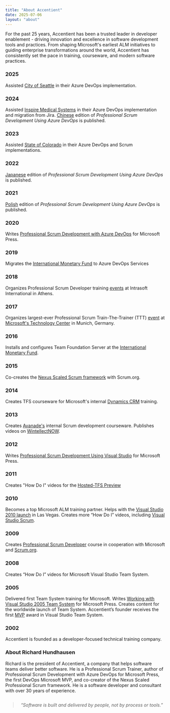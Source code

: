 ```yaml
---
title: "About Accentient"
date: 2025-07-06
layout: "about"
---
```


For the past 25 years, Accentient has been a trusted leader in developer enablement - driving innovation and excellence in software development tools and practices. From shaping Microsoft's earliest ALM initiatives to guiding enterprise transformations around the world, Accentient has consistently set the pace in training, courseware, and modern software practices.

<section class="timeline">
  <div class="timeline-item left">
    <div class="timeline-content">
      <h3>2025</h3>
      Assisted
      <a href="https://www.seattle.gov/utilities">City of Seattle</a>
      in their Azure DevOps implementation.
    </div>
  </div>
  <div class="timeline-item right">
    <div class="timeline-content">
      <h3>2024</h3>
      Assisted
      <a href="https://www.inspiresleep.com/en-us">Inspire Medical Systems</a>
      in their Azure DevOps implementation and migration from Jira.
      <a href="https://www.tenlong.com.tw/products/9787302616023">Chinese</a>
      edition of <em>Professional Scrum Development Using Azure DevOps</em> is published.
    </div>
  </div>
  <div class="timeline-item left">
    <div class="timeline-content">
      <h3>2023</h3>
      Assisted 
      <a href="https://oit.colorado.gov">State of Colorado</a>
      in their Azure DevOps and Scrum implementations.
    </div>
  </div>
  <div class="timeline-item right">
    <div class="timeline-content">
      <h3>2022</h3>
      <a href="https://www.amazon.co.jp/-/en/Richard-Hundhausen-ebook/dp/B0B1859M25">Japanese</a>
      edition of <em>Professional Scrum Development Using Azure DevOps</em> is published.
    </div>
  </div>
  <div class="timeline-item left">
    <div class="timeline-content">
      <h3>2021</h3>
      <a href="https://www.amazon.pl/Profesjonalne-wytwarzanie-oprogramowania-zastosowaniem-Scruma/dp/8375414549">Polish</a>
      edition of <em>Professional Scrum Development Using Azure DevOps</em> is published.
    </div>
  </div>
  <div class="timeline-item right">
    <div class="timeline-content">
      <h3>2020</h3>
      Writes
      <a href="https://www.amazon.com/Professional-Development-DevOps-Developer-Reference/dp/0136789234">Professional Scrum Development with Azure DevOps</a>
      for Microsoft Press.
    </div>
  </div>
  <div class="timeline-item left">
    <div class="timeline-content">
      <h3>2019</h3>
      Migrates the
      <a href="https://www.imf.org/en/Home">International Monetary Fund</a>
      to Azure DevOps Services
    </div>
  </div>
  <div class="timeline-item right">
    <div class="timeline-content">
      <h3>2018</h3>
      Organizes Professional Scrum Developer training
      <a href="https://www.flickr.com/photos/rhundhausen/43170385311/in/album-72157696826256231/">events</a>
      at Intrasoft International in Athens.
    </div>
  </div>
  <div class="timeline-item left">
    <div class="timeline-content">
      <h3>2017</h3>
      Organizes largest-ever Professional Scrum Train-The-Trainer (TTT)
      <a href="https://www.flickr.com/photos/rhundhausen/37824078421/in/album-72157687053164291/">event</a> at
      <a href="https://news.microsoft.com/europe/features/microsoft-in-munich/">Microsoft's Technology Center</a> in Munich, Germany.
    </div>
  </div>
  <div class="timeline-item right">
    <div class="timeline-content">
      <h3>2016</h3>
      Installs and configures Team Foundation Server at the
      <a href="https://www.imf.org/en/Home">International Monetary Fund</a>.
    </div>
  </div>
  <div class="timeline-item left">
    <div class="timeline-content">
      <h3>2015</h3>
      Co-creates the
      <a href="https://www.scrum.org/resources/nexus-guide">Nexus Scaled Scrum framework</a>
      with Scrum.org.
    </div>
  </div>
  <div class="timeline-item right">
    <div class="timeline-content">
      <h3>2014</h3>
      Creates TFS courseware for Microsoft's internal
      <a href="https://www.microsoft.com/en-us/dynamics-365/resources/what-is-crm">Dynamics CRM</a>
      training.
    </div>
  </div>
  <div class="timeline-item left">
    <div class="timeline-content">
      <h3>2013</h3>
      Creates
      <a href="https://www.scrum.org/resources/scrumorg-continues-help-avanade-build-its-worldwide-agile-capabilities-2">Avanade's</a>
      internal Scrum development courseware. Publishes videos on
      <a href="https://www.wintellectnow.com/Home/Instructor?instructorId=RichardHundhausen">WintellectNOW</a>.
    </div>
  </div>
  <div class="timeline-item right">
    <div class="timeline-content">
      <h3>2012</h3>
      Writes
      <a href="http://www.amazon.com/Professional-Development-Microsoft-Developer-Reference/dp/073565798X">Professional Scrum Development Using Visual Studio</a>
      for Microsoft Press.
    </div>
  </div>
  <div class="timeline-item left">
    <div class="timeline-content">
      <h3>2011</h3>
      Creates "How Do I" videos for the
      <a href="https://devblogs.microsoft.com/devops/learning-about-the-team-foundation-service-preview/">Hosted-TFS Preview</a>
    </div>
  </div>
  <div class="timeline-item right">
    <div class="timeline-content">
      <h3>2010</h3>
      Becomes a top Microsoft ALM training partner. Helps with the
      <a href="https://news.microsoft.com/speeches/bob-muglia-visual-studio-2010-global-launch-keynote/">Visual Studio 2010 launch</a>
      in Las Vegas. Creates more “How Do I” videos, including
      <a href="https://visualstudiomagazine.com/articles/2010/07/01/enabling-alm.aspx">Visual Studio Scrum</a>.
    </div>
  </div>
  <div class="timeline-item left">
    <div class="timeline-content">
      <h3>2009</h3>
      Creates
      <a href="https://www.scrum.org/psd">Professional Scrum Developer</a>
        course in cooperation with Microsoft and
      <a href="https://www.scrum.org">Scrum.org</a>.
    </div>
  </div>
  <div class="timeline-item right">
    <div class="timeline-content">
      <h3>2008</h3>
      Creates “How Do I” videos for Microsoft Visual Studio Team System.
    </div>
  </div>
    <div class="timeline-item left">
    <div class="timeline-content">
        <h3>2005</h3>
        Delivered first Team System training for Microsoft. Writes
        <a href="http://www.amazon.com/Working-Microsoft%C2%AE-Studio%C2%AE-Developer-Reference/dp/0735621853">Working with Visual Studio 2005 Team System</a>
        for Microsoft Press. Creates content for the worldwide launch of Team System. Accentient’s founder receives the first
        <a href="https://mvp.microsoft.com/en-us/mvp">MVP</a>
        award in Visual Studio Team System.
    </div>
    </div>
  <div class="timeline-item right">
    <div class="timeline-content">
      <h3>2002</h3>
      Accentient is founded as a developer-focused technical training company.
    </div>
  </div>
</section>

### About Richard Hundhausen
Richard is the president of Accentient, a company that helps software teams deliver better software. He is a Professional Scrum Trainer, author of Professional Scrum Development with Azure DevOps for Microsoft Press, the first DevOps Microsoft MVP, and co-creator of the Nexus Scaled Professional Scrum framework. He is a software developer and consultant with over 30 years of experience.
<blockquote style="margin-top: 2em; font-style: italic; text-align: center;">“Software is built and delivered by people, not by process or tools.”</blockquote>